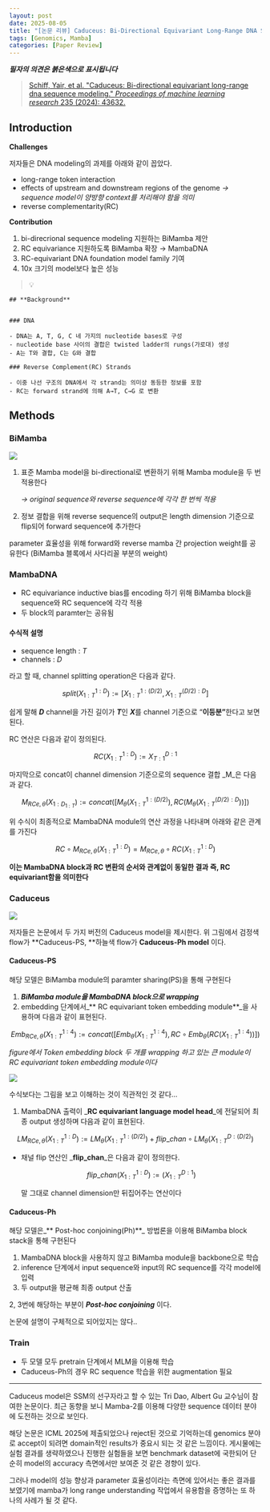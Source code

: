 ```yaml
---
layout: post
date: 2025-08-05
title: "[논문 리뷰] Caduceus: Bi-Directional Equivariant Long-Range DNA Sequence Modeling"
tags: [Genomics, Mamba]
categories: [Paper Review]
---
```


<span class="notion-red">_**필자의 의견은 붉은색으로 표시됩니다**_</span>


> [Schiff, Yair, et al. "Caduceus: Bi-directional equivariant long-range dna sequence modeling." ](https://pmc.ncbi.nlm.nih.gov/articles/PMC12189541/)[_Proceedings of machine learning research_](https://pmc.ncbi.nlm.nih.gov/articles/PMC12189541/)[ 235 (2024): 43632.](https://pmc.ncbi.nlm.nih.gov/articles/PMC12189541/)



## Introduction


**Challenges**


저자들은 DNA modeling의 과제를 아래와 같이 꼽았다.

- long-range token interaction
- effects of upstream and downstream regions of the genome 
_→ sequence model이 양방향 context를 처리해야 함을 의미_
- reverse complementarity(RC)

**Contribution**

1. bi-direcrional sequence modeling 지원하는 BiMamba 제안
1. RC equivariance 지원하도록 BiMamba 확장 → MambaDNA
1. RC-equivariant DNA foundation model family 기여
1. 10x 크기의 model보다 높은 성능

> 💡 


	## **Background**


	### DNA

	- DNA는 A, T, G, C 네 가지의 nucleotide bases로 구성
	- nucleotide base 사이의 결합은 twisted ladder의 rungs(가로대) 생성
	- A는 T와 결합, C는 G와 결합

	### Reverse Complement(RC) Strands

	- 이중 나선 구조의 DNA에서 각 strand는 의미상 동등한 정보를 포함
	- RC는 forward strand에 의해 A→T, C→G 로 변환


## Methods



### BiMamba


![](https://prod-files-secure.s3.us-west-2.amazonaws.com/542b861c-36a8-4051-84e5-8804b6728dba/2c247d59-7815-4980-99f0-8f0d21f445a7/image.png?X-Amz-Algorithm=AWS4-HMAC-SHA256&X-Amz-Content-Sha256=UNSIGNED-PAYLOAD&X-Amz-Credential=ASIAZI2LB4663ZRYW4LX%2F20251011%2Fus-west-2%2Fs3%2Faws4_request&X-Amz-Date=20251011T230056Z&X-Amz-Expires=3600&X-Amz-Security-Token=IQoJb3JpZ2luX2VjEHYaCXVzLXdlc3QtMiJGMEQCIFfHA4gHJIid2oA2GvhGIdbVdF5ZHXHqLNy%2B374m7tQfAiBMB0LpA189uPuBUbJ3SOJ1%2BynzQ%2Bc6DDPo0qR%2FkOmb1ir%2FAwgfEAAaDDYzNzQyMzE4MzgwNSIM%2B%2Bu9ms524L9mTgl5KtwDD%2BGVLob9Nl0YB6xGTtd28UTJKNnKUnVPDLwPa2QXisjjs%2Fl4i26W2rPSj748wyEMttR28wnmH36r3epyv1WMcDUy%2FWjcnFV938HdJp0WCr1zwnyiRU2Z%2BfqnqZG1umX42hOjqiFLdogrFf%2BjSEOKoV%2FIBUInqykLSZel8J6vcNaxgli4rzC%2BFR65n%2FXqs5MfCmsPZR%2Bdw30Grki%2FpL4wKOkV%2BDyVSL8JBV%2FiD%2Bj3PNCtitFAhgUAhgYLFpIIJoCgUeImEOdKxRb3h1W%2BgKql96LGe%2BZkZLTE%2B8dbWt5HLiRAwSF7olQsjsmblQmf8dgBl5mJ3LR4udghSgehqqGFQY6x9Ikj%2B4zVDefjBgy3pnCYn08M4zkTTECE36QBE2M7OKDEhGPOhEJEUpVWLxgAClJR10t45Q6rae3%2B0sT33KkrsC3Y3chvHUA7ozNGJOWLZUa%2Fxx1rWKSGBNot2omgB1v58Yu3pBteEaPfUG5eGR0SpMrG9KhUd2x5ihlK15VXC0l23DET82pZqf3iW2gbfbXp%2BUiK91Ixlq5XB5TmDINAeuhA25tQkrEjsJgN1pO9cRjy%2Fgy5fOmyFBb6Ge5BxMuwQ94ACld9OLwocOmsEErrIqUe3w605tyP%2FDcw2qarxwY6pgHv%2FZphcGM6FGTNet5zj0G%2BRR%2FZ%2Fqll5VJfZpVTAZM1dOzXK8YOSulTifOLzRhrHVxFLiTSs9oJEpHIiPbSjLPPZNsW%2FxZ7b5r5rUj%2BqYUyjpCcILc8wBI3odzINqzQ6YwMjtK8pMl4qINagz4vCbPIOR8FpolHeJOzSX%2FN5k1QFWQOR2DmsfEAXZO3PE37JrggM1p%2FPXW9T9tA1zZ7t0vcNeqsdDM0&X-Amz-Signature=095b01310709e869f6b9c0c333474691822d4a3e338d4d85f7e28bad806d6760&X-Amz-SignedHeaders=host&x-amz-checksum-mode=ENABLED&x-id=GetObject)

1. 표준 Mamba model을 bi-directional로 변환하기 위해 Mamba module을 두 번 적용한다

	_→ original sequence와 reverse sequence에 각각 한 번씩 적용_

1. 정보 결합을 위해 reverse sequence의 output은 length dimension 기준으로 flip되어 forward sequence에 추가한다

parameter 효율성을 위해 forward와 reverse mamba 간 projection weight를 공유한다 (BiMamba 블록에서 사다리꼴 부분의 weight)



### MambaDNA

- RC equivariance inductive bias를 encoding 하기 위해 BiMamba block을 sequence와 RC sequence에 각각 적용
- 두 block의 paramter는 공유됨


#### 수식적 설명

- sequence length : _T_
- channels : _D_

라고 할 때,  channel splitting operation은 다음과 같다.


$$
split(X^{1:D}_{1:T}):=[X^{1:(D/2)}_{1:T},X^{(D/2):D}_{1:T}]
$$


<span class="notion-red">쉽게 말해 </span><span class="notion-red">_**D**_</span><span class="notion-red"> channel을 가진 길이가 </span><span class="notion-red">_**T**_</span><span class="notion-red">인 </span><span class="notion-red">_**X**_</span><span class="notion-red">를 channel 기준으로 “</span><span class="notion-red">**이등분”**</span><span class="notion-red">한다고 보면 된다.</span>


RC 연산은 다음과 같이 정의된다.


$$
RC(X^{1:D}_{1:T}):=X^{D:1}_{T:1}
$$


마지막으로 concat이 channel dimension 기준으로의 sequence 결합 _M_은 다음과 같다.


$$
M_{RCe,\theta}(X_{1:D_{1:T}}):=concat([M_{\theta}(X^{1:(D/2)}_{1:T}),RC(M_{\theta}(X^{(D/2):D}_{1:T}))])
$$


위 수식이 최종적으로 MambaDNA module의 연산 과정을 나타내며 아래와 같은 관계를 가진다


$$
RC\circ M_{RCe,\theta}(X^{1:D}_{1:T}) = M_{RCe,\theta} \circ RC(X^{1:D}_{1:T})
$$


**이는 MambaDNA block과 RC 변환의 순서와 관계없이 동일한 결과 즉, RC equivariant함을 의미한다**



### Caduceus


![](https://prod-files-secure.s3.us-west-2.amazonaws.com/542b861c-36a8-4051-84e5-8804b6728dba/f94a60d7-8145-473b-aef9-7c68d3ec604a/image.png?X-Amz-Algorithm=AWS4-HMAC-SHA256&X-Amz-Content-Sha256=UNSIGNED-PAYLOAD&X-Amz-Credential=ASIAZI2LB4663ZRYW4LX%2F20251011%2Fus-west-2%2Fs3%2Faws4_request&X-Amz-Date=20251011T230057Z&X-Amz-Expires=3600&X-Amz-Security-Token=IQoJb3JpZ2luX2VjEHYaCXVzLXdlc3QtMiJGMEQCIFfHA4gHJIid2oA2GvhGIdbVdF5ZHXHqLNy%2B374m7tQfAiBMB0LpA189uPuBUbJ3SOJ1%2BynzQ%2Bc6DDPo0qR%2FkOmb1ir%2FAwgfEAAaDDYzNzQyMzE4MzgwNSIM%2B%2Bu9ms524L9mTgl5KtwDD%2BGVLob9Nl0YB6xGTtd28UTJKNnKUnVPDLwPa2QXisjjs%2Fl4i26W2rPSj748wyEMttR28wnmH36r3epyv1WMcDUy%2FWjcnFV938HdJp0WCr1zwnyiRU2Z%2BfqnqZG1umX42hOjqiFLdogrFf%2BjSEOKoV%2FIBUInqykLSZel8J6vcNaxgli4rzC%2BFR65n%2FXqs5MfCmsPZR%2Bdw30Grki%2FpL4wKOkV%2BDyVSL8JBV%2FiD%2Bj3PNCtitFAhgUAhgYLFpIIJoCgUeImEOdKxRb3h1W%2BgKql96LGe%2BZkZLTE%2B8dbWt5HLiRAwSF7olQsjsmblQmf8dgBl5mJ3LR4udghSgehqqGFQY6x9Ikj%2B4zVDefjBgy3pnCYn08M4zkTTECE36QBE2M7OKDEhGPOhEJEUpVWLxgAClJR10t45Q6rae3%2B0sT33KkrsC3Y3chvHUA7ozNGJOWLZUa%2Fxx1rWKSGBNot2omgB1v58Yu3pBteEaPfUG5eGR0SpMrG9KhUd2x5ihlK15VXC0l23DET82pZqf3iW2gbfbXp%2BUiK91Ixlq5XB5TmDINAeuhA25tQkrEjsJgN1pO9cRjy%2Fgy5fOmyFBb6Ge5BxMuwQ94ACld9OLwocOmsEErrIqUe3w605tyP%2FDcw2qarxwY6pgHv%2FZphcGM6FGTNet5zj0G%2BRR%2FZ%2Fqll5VJfZpVTAZM1dOzXK8YOSulTifOLzRhrHVxFLiTSs9oJEpHIiPbSjLPPZNsW%2FxZ7b5r5rUj%2BqYUyjpCcILc8wBI3odzINqzQ6YwMjtK8pMl4qINagz4vCbPIOR8FpolHeJOzSX%2FN5k1QFWQOR2DmsfEAXZO3PE37JrggM1p%2FPXW9T9tA1zZ7t0vcNeqsdDM0&X-Amz-Signature=68e756595b5c45f7da4a2fc543502dc5dc09e5c1540085a238eeb92f6e7e37a7&X-Amz-SignedHeaders=host&x-amz-checksum-mode=ENABLED&x-id=GetObject)


저자들은 논문에서 두 가지 버전의 Caduceus model을 제시한다. 위 그림에서 검정색 flow가 **Caduceus-PS, **하늘색 flow가 **Caduceus-Ph model** 이다.



#### Caduceus-PS


해당 모델은 BiMamba module의 paramter sharing(PS)을 통해 구현된다

1. _**BiMamba module을 MambaDNA block으로 wrapping**_
1. embedding 단계에서_** RC equivariant token embedding module**_을 사용하며 다음과 같이 표현된다.

$$
Emb_{RCe,\theta}(X^{1:4}_{1:T}):=concat([Emb_{\theta}(X^{1:4}_{1:T}),RC \circ Emb_{\theta}(RC(X^{1:4}_{1:T}))])
$$


_figure에서 Token embedding block 두 개를 wrapping 하고 있는 큰 module이 RC equivariant token embedding module이다_


![](https://prod-files-secure.s3.us-west-2.amazonaws.com/542b861c-36a8-4051-84e5-8804b6728dba/b175e4da-71eb-4e91-8c23-a06dabe673c9/image.png?X-Amz-Algorithm=AWS4-HMAC-SHA256&X-Amz-Content-Sha256=UNSIGNED-PAYLOAD&X-Amz-Credential=ASIAZI2LB4663ZRYW4LX%2F20251011%2Fus-west-2%2Fs3%2Faws4_request&X-Amz-Date=20251011T230057Z&X-Amz-Expires=3600&X-Amz-Security-Token=IQoJb3JpZ2luX2VjEHYaCXVzLXdlc3QtMiJGMEQCIFfHA4gHJIid2oA2GvhGIdbVdF5ZHXHqLNy%2B374m7tQfAiBMB0LpA189uPuBUbJ3SOJ1%2BynzQ%2Bc6DDPo0qR%2FkOmb1ir%2FAwgfEAAaDDYzNzQyMzE4MzgwNSIM%2B%2Bu9ms524L9mTgl5KtwDD%2BGVLob9Nl0YB6xGTtd28UTJKNnKUnVPDLwPa2QXisjjs%2Fl4i26W2rPSj748wyEMttR28wnmH36r3epyv1WMcDUy%2FWjcnFV938HdJp0WCr1zwnyiRU2Z%2BfqnqZG1umX42hOjqiFLdogrFf%2BjSEOKoV%2FIBUInqykLSZel8J6vcNaxgli4rzC%2BFR65n%2FXqs5MfCmsPZR%2Bdw30Grki%2FpL4wKOkV%2BDyVSL8JBV%2FiD%2Bj3PNCtitFAhgUAhgYLFpIIJoCgUeImEOdKxRb3h1W%2BgKql96LGe%2BZkZLTE%2B8dbWt5HLiRAwSF7olQsjsmblQmf8dgBl5mJ3LR4udghSgehqqGFQY6x9Ikj%2B4zVDefjBgy3pnCYn08M4zkTTECE36QBE2M7OKDEhGPOhEJEUpVWLxgAClJR10t45Q6rae3%2B0sT33KkrsC3Y3chvHUA7ozNGJOWLZUa%2Fxx1rWKSGBNot2omgB1v58Yu3pBteEaPfUG5eGR0SpMrG9KhUd2x5ihlK15VXC0l23DET82pZqf3iW2gbfbXp%2BUiK91Ixlq5XB5TmDINAeuhA25tQkrEjsJgN1pO9cRjy%2Fgy5fOmyFBb6Ge5BxMuwQ94ACld9OLwocOmsEErrIqUe3w605tyP%2FDcw2qarxwY6pgHv%2FZphcGM6FGTNet5zj0G%2BRR%2FZ%2Fqll5VJfZpVTAZM1dOzXK8YOSulTifOLzRhrHVxFLiTSs9oJEpHIiPbSjLPPZNsW%2FxZ7b5r5rUj%2BqYUyjpCcILc8wBI3odzINqzQ6YwMjtK8pMl4qINagz4vCbPIOR8FpolHeJOzSX%2FN5k1QFWQOR2DmsfEAXZO3PE37JrggM1p%2FPXW9T9tA1zZ7t0vcNeqsdDM0&X-Amz-Signature=f61dd2fb16276f32bcd018aa059e2b4f3954f861312fff12fde72f048d364f5d&X-Amz-SignedHeaders=host&x-amz-checksum-mode=ENABLED&x-id=GetObject)


<span class="notion-red">수식보다는 그림을 보고 이해하는 것이 직관적인 것 같다…</span>

1. MambaDNA 출력이 _**RC equivariant language model head**_에 전달되어 최종 output 생성하며 다음과 같이 표현된다.

$$
LM_{RCe,\theta}(X^{1:D}_{1:T}):= LM_{\theta}(X^{1:(D/2)}_{1:T})+flip\_chan\circ LM_{\theta}(X^{D:(D/2)}_{1:T})
$$

- 채널 flip 연산인 _**flip\_chan**_은 다음과 같이 정의한다.

	$$
	flip\_chan(X^{1:D}_{1:T}):=(X^{D:1}_{1:T})
	$$


	말 그대로 channel dimension만 뒤집어주는 연산이다



#### Caduceus-Ph


해당 모델은_** Post-hoc conjoining(Ph)**_ 방법론을 이용해 BiMamba block stack을 통해 구현된다

1. MambaDNA block을 사용하지 않고 BiMamba module을 backbone으로 학습
1. inference 단계에서 input sequence와 input의 RC sequence를 각각 model에 입력
1. 두 output을 평균해 최종 output 산출

2, 3번에 해당하는 부분이 _**Post-hoc conjoining**_ 이다.


<span class="notion-red">논문에 설명이 구체적으로 되어있지는 않다..</span>



### Train

- 두 모델 모두 pretrain 단계에서 MLM을 이용해 학습
- Caduceus-Ph의 경우 RC sequence 학습을 위한 augmentation 필요

---


<span class="notion-red">Caduceus model은 SSM의 선구자라고 할 수 있는 Tri Dao, Albert Gu 교수님이 참여한 논문이다. 최근 동향을 보니 Mamba-2를 이용해 다양한 sequence 데이터 분야에 도전하는 것으로 보인다.</span>


<span class="notion-red">해당 논문은 ICML 2025에 제출되었으나 reject된 것으로 기억하는데 genomics 분야로 accept이 되려면 domain적인 results가 중요시 되는 것 같은 느낌이다. 게시물에는 실험 결과를 생략하였으나 진행한 실험들을 보면 benchmark dataset에 국한되어 단순히 model의 accuracy 측면에서만 보여준 것 같은 경향이 있다.</span>


<span class="notion-red">그러나 model의 성능 향상과 parameter 효율성이라는 측면에 있어서는 좋은 결과를 보였기에 mamba가 long range understanding 작업에서 유용함을 증명하는 또 하나의 사례가 될 것 같다.</span>

